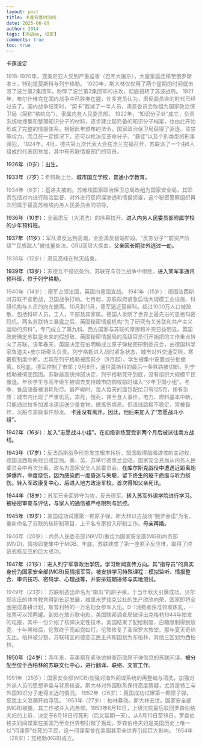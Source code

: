 ```yaml
---
layout: post
title: 卡莲背景时间线
date: 2025-06-09
author: 2014
tags: [冷战au, 设定]
comments: true
toc: true
---
```

卡莲设定
<!-- more -->

<span style="color:gray">
1918-1920年，亚美尼亚人受到严重迫害（巴库大屠杀），大量家庭迁移至俄罗斯本土，特别是莫斯科与列宁格勒。
</span>


<span style="color:gray">
1920年，斯大林仅仅用了两个星期的时间就击溃了波兰第2集团军，粉碎了波兰第3集团军的进攻，彻底扭转了苏波战局。
</span>


<span style="color:gray">
1921年，布尔什维克在国内战争中已胜券在握，许多党员认为，肃反委员会的时代已经过去了。国内战争结束时，“契卡”裁减了一半人员，肃反委员会改组为国家政治保卫局（简称“格帕乌”），隶属内务人民委员部。
</span>


<span style="color:gray">
1922年，“知识分子处”成立，负责系统地搜集和整理知识分子的材料，逐步建立起完备的知识分子档案，也由此开始形成了完整的情报体系。根据此年颁布的法令，国家政治保卫局获得了驱逐、监禁等权力，而且在一定情况下，还可以枪决反革命分子、“暴徒”以及个别类型的刑事罪犯。
</span>


<span style="color:gray">
1924年，4月，德共第九次代表大会在法兰克福召开，苏联派了一个由6人组成的代表团参加，其中有苏联情报部门的官员。
</span>


1926年（0岁）：出生。

1933年（7岁）：<span style="color:gray">希特勒上台。</span>城市国立学校，普通小学教育。

<span style="color:gray">
1934年（8岁）：基洛夫被刺。苏维埃国家政治保卫总局改组为国家安全局，其职责包括对内进行政治监督、对外进行反间谍渗透和情报侦查，这个秘密警察组织再次归属于最高苏维埃内务人民委员会的领导。
</span>

1936年（10岁）：<span style="color:gray">全面肃反（大清洗）的序幕拉开。</span>进入内务人民委员部附属学校的少年预科班。

1937年（11岁）：<span style="color:gray">军队肃反达到高潮，全面肃反极端阶段。“反苏分子”“前资产阶级”“民族敌人”被批量处决。GRU高层大换血，</span>父亲因长期驻外逃过一劫。

<span style="color:gray">
1938年（12岁）：肃反高峰在秋天结束。
</span>

1939年（13岁）：<span style="color:gray">苏德互不侵犯条约。苏联在与芬兰战争中惨胜。</span>进入某军事通讯预科班，位于列宁格勒。

<span style="color:gray">
1940年（14岁）：德军占领法国，英国向德国宣战。
</span>

<span style="color:gray">
1941年（15岁）：德国法西斯对苏联不宣而战，卫国战争打响。七月起，苏联政府紧急启动大规模工业设施、科研机构与人员的向东撤离。10月到11月，德军逼近莫斯科。超过1000万人口被疏散，包括科研人员，工人，干部及其家属。德国人发明了世界上最先进的恩格玛密码机。两名苏联特工暴露之后，英国秘密情报机构“为了研究有关苏联和共产主义运动的资料”，专门成立了第九科。西方国家与苏联的摩擦和冲突日益明显。英国政府确定苏联是未来的假想敌，英国秘密情报局的高级官员们开始把的工作重点转向了苏联。该年春天，英国决定在伯明翰成立原子弹秘密研制委员会，由德国科学家鲁道夫•皮尔斯牵头负责。列宁格勒进入战时紧急状态，城市对外交通受限，寒暑假制度中断。尤其在列宁格勒被围前夕（9月起），学生被集中安置或分批撤离。8月底，德军控制了市郊；9月8日，通往莫斯科的最后一条铁路被切断，列宁格勒被彻底围困。苏联最高统帅部决定，列宁格勒死守到底，没有组织大规模平民撤退。年长学生与高年级生被调去支持城市防御或临时编入“少年卫国小组”。冬季，食品储备被消耗殆尽。最严峻时，每人每天的面包配给只有125克，掺有杂质；城市内出现了严重饥荒，冻死，饿死，甚至食人事件，电力、燃料基本中断，只能通过拉多加湖冰道运送少量食物，撤离伤病员。但该线路极不稳定，常被轰炸，沉船与冻毙事件频发。
</span>
卡莲没有离开。因此，他后来加入了“志愿战斗小组”。

1942年（16岁）：加入“志愿战斗小组”。在初级训练营受训两个月后被派往南方战线。

1943年（17岁）：<span style="color:gray">反法西斯战争形势发生根本转折，盟国取得战略进攻的主动权，德国法西斯失败已成定局。美、英、苏举行德黑兰会晤。国家安全总局从内务人民委员会中再次分离，改名为国家安全人民委员会。</span>在库尔斯克战役中遭遇近距离炮弹爆炸，中度烧伤，因为感染而一度昏迷与失聪，留下终生的躯干疤痕与听力损伤。转入军政康复中心，后进入地方政治军校。首次得知父亲死讯。

1944年（18岁）：<span style="color:gray">苏军已全面转守为攻，反击德军。</span>转入苏军外语学院进行学习。被秘密审查与评估，与家人的通信被严格限制与监控。

1945年（19岁）：<span style="color:gray">美国成功试爆第一颗原子弹。斯大林以古战场“鲍罗金诺”为名，重新命名了苏联的核研制项目，上千名专家投入研制工作。</span>母亲再婚。

<span style="color:gray">
1946年（20岁）：内务人民委员部(NKVD)重组为国家安全部(MGB)内务部(MVD)，情报职能集中于MGB。年底，苏联建成了第一座原子反应堆，取得了控链式核反应的巨大成功。
</span>

1947年（21岁）：进入列宁军事政治学院，学习新闻宣传方向。其“指导员”的真实身份为国家安全部(MGB)反情报军官。被安排学习特殊课程：模拟监听、情报整合、审讯技巧、密码学、心理战等，并安排短期进修与实地测试。

<span style="color:gray">
1949年（23岁）：苏联制造出命名为“南瓜”的原子弹，于当年秋天引爆成功。贝尔耶农庄的体育教育得到长足发展，维里米罗伐克公社的生产欣欣向荣，国家即将全面完成春耕计划，斯普利特的一万名妇女参军入伍。D-1消费者获准领取炼乳，一张票可以领两罐。到处在放苏联电影。美国联邦调查局破译出克格勃1944年拍发的电报，其中一份介绍了核弹决定性技术。英国结束了配给制度，白糖限制得到放宽，十年黑暗后，伦敦终于亮起霓虹灯。伦敦修复了圣保罗大教堂。那年夏天奇热无比。柏林被分割，苏联辖区的德意志民主共和国划为东柏林，其他三区划为西柏林。
</span>

1950年（24岁）：<span style="color:gray">两年来，英美都在紧张地排查窃取原子弹信息的苏联间谍。</span>被分配至位于西柏林的苏联文化中心，进行翻译、联络、文宣工作。

<span style="color:gray">
1951年（25岁）：国家安全部(MGB)加强对海外间谍系统的再整编与清洗，加强对外派人员的思想审查与背景核查。斯大林对外国联系保持高度猜疑，尤其是特工与外国知识分子走得太近的情况。
</span>

<span style="color:gray">
1952年（26岁）：英国成功试爆第一颗原子弹。反犹主义浪潮开始浮现。
</span>

<span style="color:gray">
1953年（27岁）：柏林暴动。斯大林去世。国家安全部(MGB)被撤，其工作被并入内务部。1953年6月10日，上级法院最后驳回罗森伯格夫妇的上诉，决定于6月18日行死刑（后又延期一天）。从6月10日至18日，罗森伯格夫妇间谍案在美国乃至全世界都引起了轰动。罗森伯格夫妇是美国历史上唯一以“间谍罪”处死的平民，这一间谍案曾在美国甚至全世界引起巨大影响。
</span>

<span style="color:gray">
1954年（28岁）：克格勃(KGB)成立。
</span>
